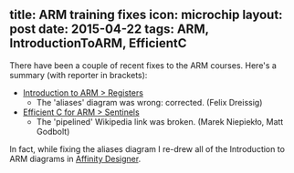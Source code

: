 title: ARM training fixes
icon: microchip
layout: post
date: 2015-04-22
tags: ARM, IntroductionToARM, EfficientC
----

There have been a couple of recent fixes to the ARM courses. Here's a summary (with reporter in brackets):

* [Introduction to ARM > Registers](/arm/introduction-to-arm/registers.html)
  * The 'aliases' diagram was wrong: corrected. (Felix Dreissig)
* [Efficient C for ARM > Sentinels](/arm/efficient-c-for-arm/sentinels.html)
  * The 'pipelined' Wikipedia link was broken. (Marek Niepiekło, Matt Godbolt)

In fact, while fixing the aliases diagram I re-drew all of the Introduction to ARM diagrams in [Affinity Designer](https://affinity.serif.com/en-gb/).

